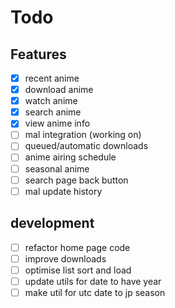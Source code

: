 Todo
=====
## Features
- [x] recent anime
- [x] download anime
- [x] watch anime
- [x] search anime
- [x] view anime info
- [ ] mal integration (working on)
- [ ] queued/automatic downloads
- [ ] anime airing schedule
- [ ] seasonal anime
- [ ] search page back button
- [ ] mal update history

## development
- [ ] refactor home page code
- [ ] improve downloads
- [ ] optimise list sort and load
- [ ] update utils for date to have year
- [ ] make util for utc date to jp season